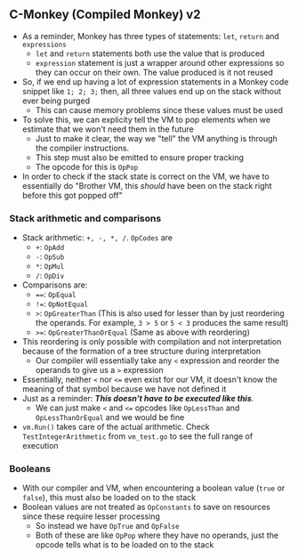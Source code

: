## C-Monkey (Compiled Monkey) v2
- As a reminder, Monkey has three types of statements: `let`, `return` and `expressions`
    - `let` and `return` statements both use the value that is produced
    - `expression` statement is just a wrapper around other expressions so they can occur on their own. The value produced is it not reused
- So, if we end up having a lot of expression statements in a Monkey code snippet like `1; 2; 3;` then, all three values end up on the stack without ever being purged
    - This can cause memory problems since these values must be used
- To solve this, we can explicity tell the VM to pop elements when we estimate that we won't need them in the future
    - Just to make it clear, the way we "tell" the VM anything is through the compiler instructions.
    - This step must also be emitted to ensure proper tracking
    - The opcode for this is `OpPop`
- In order to check if the stack state is correct on the VM, we have to essentially do "Brother VM, this *should* have been on the stack right before this got popped off"

### Stack arithmetic and comparisons
- Stack arithmetic: `+, -, *, /`. `OpCodes` are
    - `+`: `OpAdd`
    - `-`: `OpSub`
    - `*`: `OpMul`
    - `/`: `OpDiv`
- Comparisons are:
    - `==`: `OpEqual`
    - `!=`: `OpNotEqual`
    - `>`: `OpGreaterThan` (This is also used for lesser than by just reordering the operands. For example, `3 > 5` or `5 < 3` produces the same result)
    - `>=`: `OpGreaterThanOrEqual` (Same as above with reordering)
- This reordering is only possible with compilation and not interpretation because of the formation of a tree structure during interpretation
    - Our compiler will essentially take any `<` expression and reorder the operands to give us a `>` expression
- Essentially, neither `<` nor `<=` even exist for our VM, it doesn't know the meaning of that symbol because we have not defined it
- Just as a reminder: ***This doesn't have to be executed like this***. 
    - We can just make `<` and `<=` opcodes like `OpLessThan` and `OpLessThanOrEqual` and we would be fine
- `vm.Run()` takes care of the actual arithmetic. Check `TestIntegerArithmetic` from `vm_test.go` to see the full range of execution

### Booleans
- With our compiler and VM, when encountering a boolean value (`true` or `false`), this must also be loaded on to the stack
- Boolean values are not treated as `OpConstants` to save on resources since these require lesser processing
    - So instead we have `OpTrue` and `OpFalse`
    - Both of these are like `OpPop` where they have no operands, just the opcode tells what is to be loaded on to the stack